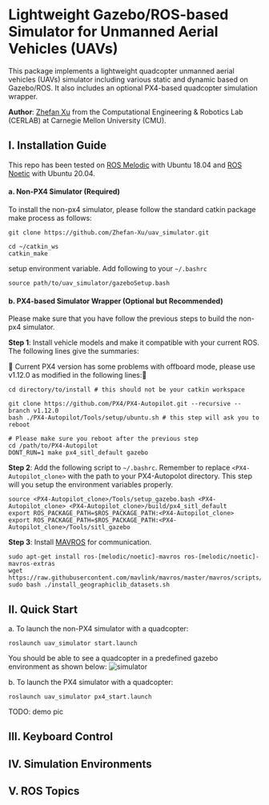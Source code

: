 # Lightweight Gazebo/ROS-based Simulator for Unmanned Aerial Vehicles (UAVs)
This package implements a lightweight quadcopter unmanned aerial vehicles (UAVs) simulator including various static and dynamic based on Gazebo/ROS. It also includes an optional PX4-based quadcopter simulation wrapper.

**Author**: [Zhefan Xu](https://zhefanxu.com/) from the Computational Engineering & Robotics Lab (CERLAB) at Carnegie Mellon University (CMU).

## I. Installation Guide
This repo has been tested on [ROS Melodic](http://wiki.ros.org/ROS/Installation) with Ubuntu 18.04 and [ROS Noetic](http://wiki.ros.org/ROS/Installation) with Ubuntu 20.04.
#### a. Non-PX4 Simulator (Required)
To install the non-px4 simulator, please follow the standard catkin package make process as follows:
```
git clone https://github.com/Zhefan-Xu/uav_simulator.git

cd ~/catkin_ws
catkin_make
```

setup environment variable. Add following to your ```~/.bashrc```
```
source path/to/uav_simulator/gazeboSetup.bash
```
#### b. PX4-based Simulator Wrapper (Optional but Recommended)
Please make sure that you have follow the previous steps to build the non-px4 simulator.

**Step 1**: Install vehicle models and make it compatible with your current ROS. The following lines give the summaries:

&#x1F34E; Current PX4 version has some problems with offboard mode, please use v1.12.0 as modified in the following lines:&#x1F34E;
```
cd directory/to/install # this should not be your catkin workspace

git clone https://github.com/PX4/PX4-Autopilot.git --recursive --branch v1.12.0
bash ./PX4-Autopilot/Tools/setup/ubuntu.sh # this step will ask you to reboot

# Please make sure you reboot after the previous step
cd /path/to/PX4-Autopilot
DONT_RUN=1 make px4_sitl_default gazebo
```
**Step 2**: Add the following script to ```~/.bashrc```. Remember to replace ```<PX4-Autopilot_clone>``` with the path to your PX4-Autopolot directory. This step will you setup the environment variables properly.
```
source <PX4-Autopilot_clone>/Tools/setup_gazebo.bash <PX4-Autopilot_clone> <PX4-Autopilot_clone>/build/px4_sitl_default
export ROS_PACKAGE_PATH=$ROS_PACKAGE_PATH:<PX4-Autopilot_clone>
export ROS_PACKAGE_PATH=$ROS_PACKAGE_PATH:<PX4-Autopilot_clone>/Tools/sitl_gazebo
```
**Step 3**: Install [MAVROS](https://docs.px4.io/master/en/ros/mavros_installation.html) for communication.
```
sudo apt-get install ros-[melodic/noetic]-mavros ros-[melodic/noetic]-mavros-extras
wget https://raw.githubusercontent.com/mavlink/mavros/master/mavros/scripts/install_geographiclib_datasets.sh
sudo bash ./install_geographiclib_datasets.sh  
```



## II. Quick Start
a. To launch the non-PX4 simulator with a quadcopter:
```
roslaunch uav_simulator start.launch
```
You should be able to see a quadcopter in a predefined gazebo environment as shown below: 
![simulator](https://github.com/Zhefan-Xu/uav_simulator/assets/55560905/77e321c7-93be-483e-b4ed-8e45ecc4bafe)


b. To launch the PX4 simulator with a quadcopter:
```
roslaunch uav_simulator px4_start.launch
```
TODO: demo pic

## III. Keyboard Control


## IV. Simulation Environments

## V. ROS Topics



